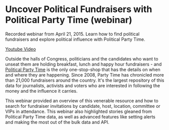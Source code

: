 <h1>Uncover Political Fundraisers with Political Party Time (webinar)</h1>

Recorded webinar from April 21, 2015. Learn how to find political fundraisers and explore political influence with Political Party Time.

<a href="https://www.youtube.com/embed/-ozKt2-kA5Y">Youtube Video</a>

Outside the halls of Congress, politicians and the candidates who want to unseat them are holding breakfast, lunch and happy hour fundraisers - and <a href="http://politicalpartytime.org/">Political Party Time</a> is the only one-stop-shop that has the details on when and where they are happening. Since 2008, Party Time has chronicled more than 21,000 fundraisers around the country. It's the largest repository of this data for journalists, activists and voters who are interested in following the money and the influence it carries.

This webinar provided an overview of this venerable resource and how to search for fundraiser invitations by candidate, host, location, committee or VIPs in attendance. This webinar also highlighted stories gleaned from Political Party Time data, as well as advanced features like setting alerts and making the most out of the bulk data and API.
